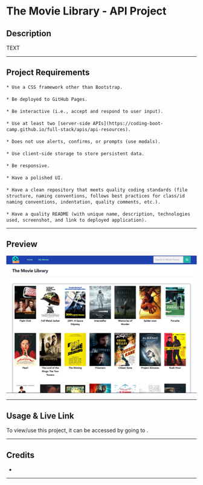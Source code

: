 # The Movie Library  - API Project

## **Description**

TEXT

---

## **Project Requirements**
```
* Use a CSS framework other than Bootstrap.

* Be deployed to GitHub Pages.

* Be interactive (i.e., accept and respond to user input).

* Use at least two [server-side APIs](https://coding-boot-camp.github.io/full-stack/apis/api-resources).

* Does not use alerts, confirms, or prompts (use modals).

* Use client-side storage to store persistent data.

* Be responsive.

* Have a polished UI.

* Have a clean repository that meets quality coding standards (file structure, naming conventions, follows best practices for class/id naming conventions, indentation, quality comments, etc.).

* Have a quality README (with unique name, description, technologies used, screenshot, and link to deployed application).
```
---

## **Preview**
![Website Preview](./assets/images/screenshot.PNG)

---

## **Usage & Live Link**

To view/use this project, it can be accessed by going to []().

---

## **Credits**

- 

---